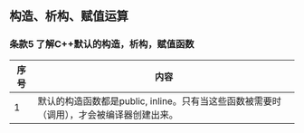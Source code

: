 ## 构造、析构、赋值运算

### 条款5 了解C++默认的构造，析构，赋值函数
| 序号 | 内容 |
|--------|--------|
|    1    |   默认的构造函数都是public, inline。只有当这些函数被需要时（调用），才会被编译器创建出来。     |